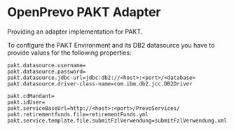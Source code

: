 # OpenPrevo PAKT Adapter

Providing an adapter implementation for PAKT.

To configure the PAKT Environment and its DB2 datasource you have to provide values for the following properties:

```
pakt.datasource.username=
pakt.datasource.password=
pakt.datasource.jdbc-url=jdbc:db2://<host>:<port>/<database>
pakt.datasource.driver-class-name=com.ibm.db2.jcc.DB2Driver

pakt.cdMandant=
pakt.idUser=
pakt.serviceBaseUrl=http://<host>:<port>/PrevoServices/
pakt.retirementfunds.file=retirementFunds.yml
pakt.service.template.file.submitFzlVerwendung=submitFzlVerwendung.xml
```
